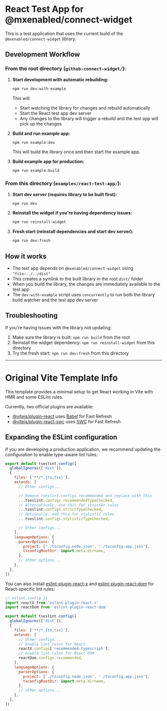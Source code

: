 # React Test App for @mxenabled/connect-widget

This is a test application that uses the current build of the `@mxenabled/connect-widget` library.

## Development Workflow

### From the root directory (`github-connect-widget/`):

1. **Start development with automatic rebuilding:**

   ```bash
   npm run dev:with-example
   ```

   This will:

   - Start watching the library for changes and rebuild automatically
   - Start the React test app dev server
   - Any changes to the library will trigger a rebuild and the test app will pick up the changes

2. **Build and run example app:**

   ```bash
   npm run example:dev
   ```

   This will build the library once and then start the example app.

3. **Build example app for production:**
   ```bash
   npm run example:build
   ```

### From this directory (`examples/react-test-app/`):

1. **Start dev server (requires library to be built first):**

   ```bash
   npm run dev
   ```

2. **Reinstall the widget if you're having dependency issues:**

   ```bash
   npm run reinstall-widget
   ```

3. **Fresh start (reinstall dependencies and start dev server):**
   ```bash
   npm run dev:fresh
   ```

## How it works

- The test app depends on `@mxenabled/connect-widget` using `"file:../../dist"`
- This creates a symlink to the built library in the root `dist/` folder
- When you build the library, the changes are immediately available to the test app
- The `dev:with-example` script uses `concurrently` to run both the library build watcher and the test app dev server

## Troubleshooting

If you're having issues with the library not updating:

1. Make sure the library is built: `npm run build` from the root
2. Reinstall the widget dependency: `npm run reinstall-widget` from this directory
3. Try the fresh start: `npm run dev:fresh` from this directory

---

# Original Vite Template Info

This template provides a minimal setup to get React working in Vite with HMR and some ESLint rules.

Currently, two official plugins are available:

- [@vitejs/plugin-react](https://github.com/vitejs/vite-plugin-react/blob/main/packages/plugin-react) uses [Babel](https://babeljs.io/) for Fast Refresh
- [@vitejs/plugin-react-swc](https://github.com/vitejs/vite-plugin-react/blob/main/packages/plugin-react-swc) uses [SWC](https://swc.rs/) for Fast Refresh

## Expanding the ESLint configuration

If you are developing a production application, we recommend updating the configuration to enable type-aware lint rules:

```js
export default tseslint.config([
  globalIgnores(['dist']),
  {
    files: ['**/*.{ts,tsx}'],
    extends: [
      // Other configs...

      // Remove tseslint.configs.recommended and replace with this
      ...tseslint.configs.recommendedTypeChecked,
      // Alternatively, use this for stricter rules
      ...tseslint.configs.strictTypeChecked,
      // Optionally, add this for stylistic rules
      ...tseslint.configs.stylisticTypeChecked,

      // Other configs...
    ],
    languageOptions: {
      parserOptions: {
        project: ['./tsconfig.node.json', './tsconfig.app.json'],
        tsconfigRootDir: import.meta.dirname,
      },
      // other options...
    },
  },
])
```

You can also install [eslint-plugin-react-x](https://github.com/Rel1cx/eslint-react/tree/main/packages/plugins/eslint-plugin-react-x) and [eslint-plugin-react-dom](https://github.com/Rel1cx/eslint-react/tree/main/packages/plugins/eslint-plugin-react-dom) for React-specific lint rules:

```js
// eslint.config.js
import reactX from 'eslint-plugin-react-x'
import reactDom from 'eslint-plugin-react-dom'

export default tseslint.config([
  globalIgnores(['dist']),
  {
    files: ['**/*.{ts,tsx}'],
    extends: [
      // Other configs...
      // Enable lint rules for React
      reactX.configs['recommended-typescript'],
      // Enable lint rules for React DOM
      reactDom.configs.recommended,
    ],
    languageOptions: {
      parserOptions: {
        project: ['./tsconfig.node.json', './tsconfig.app.json'],
        tsconfigRootDir: import.meta.dirname,
      },
      // other options...
    },
  },
])
```
